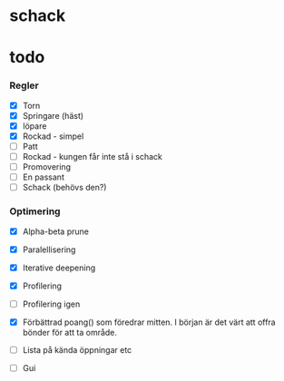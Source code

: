 # schack

# todo
### Regler
- [x] Torn
- [x] Springare (häst)
- [x] löpare
- [x] Rockad - simpel
- [ ] Patt
- [ ] Rockad - kungen får inte stå i schack
- [ ] Promovering
- [ ] En passant
- [ ] Schack (behövs den?)

### Optimering
- [x] Alpha-beta prune
- [x] Paralellisering
- [x] Iterative deepening
- [x] Profilering
- [ ] Profilering igen
- [x] Förbättrad poang() som föredrar mitten. I början är det värt att offra bönder för att ta område.
- [ ] Lista på kända öppningar etc
- [ ] Gui


